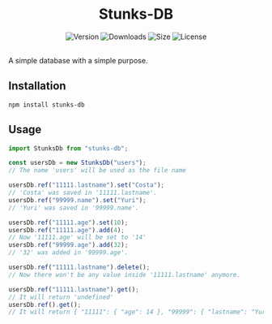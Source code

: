 <div align="center" style="margin-bottom: 30px">

  # Stunks-DB

  <img src="https://img.shields.io/npm/v/stunks-db?color=black&label=version" alt="Version"/>
  <img src="https://img.shields.io/npm/dt/stunks-db?color=black" alt="Downloads"/>
  <img src="https://img.shields.io/bundlephobia/min/stunks-db?color=black" alt="Size"/>
  <img src="https://img.shields.io/npm/l/stunks-db?color=black" alt="License"/>
</div>
A simple database with a simple purpose.

## Installation
```
npm install stunks-db
```

## Usage
```js
import StunksDb from "stunks-db";

const usersDb = new StunksDb("users");
// The name 'users' will be used as the file name

usersDb.ref("11111.lastname").set("Costa");
// 'Costa' was saved in '11111.lastname'.
usersDb.ref("99999.name").set("Yuri");
// 'Yuri' was saved in '99999.name'.

usersDb.ref("11111.age").set(10);
usersDb.ref("11111.age").add(4);
// Now '11111.age' will be set to '14'
usersDb.ref("99999.age").add(32);
// '32' was added in '99999.age'.

usersDb.ref("11111.lastname").delete();
// Now there won't be any value inside '11111.lastname' anymore.

usersDb.ref("11111.lastname").get();
// It will return 'undefined'
usersDb.ref().get();
// It will return { "11111": { "age": 14 }, "99999": { "lastname": "Yuri", "age": 32 } }
```